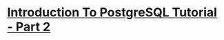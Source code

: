 # [Introduction To PostgreSQL Tutorial - Part 2](https://www.youtube.com/watch?v=cCnIwizwqEQ&list=PLZDOU071E4v4FgpBkMeRTYUK1LG9677xl&index=2)
